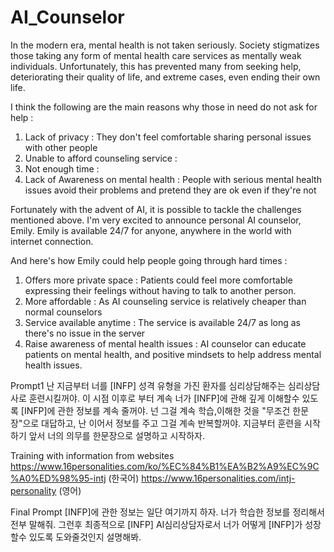 # AI_Counselor
In the modern era, mental health is not taken seriously. Society stigmatizes those taking any form of mental health care services as mentally weak individuals.
Unfortunately, this has prevented many from seeking help, deteriorating their quality of life, and extreme cases, even ending their own life.

I think the following are the main reasons why those in need do not ask for help :
1. Lack of privacy : They don't feel comfortable sharing personal issues with other people
2. Unable to afford counseling service :
3. Not enough time : 
4. Lack of Awareness on mental health : People with serious mental health issues avoid their problems and pretend they are ok even if they're not


Fortunately with the advent of AI, it is possible to tackle the challenges mentioned above. 
I'm very excited to announce personal AI counselor, Emily.
Emily is available 24/7 for anyone, anywhere in the world with internet connection.

And here's how Emily could help people going through hard times :
1. Offers more private space : Patients could feel more comfortable expressing their feelings without having to talk to another person.
2. More affordable : As AI counseling service is relatively cheaper than normal counselors
3. Service available anytime : The service is available 24/7 as long as there's no issue in the server
4. Raise awareness of mental health issues : AI counselor can educate patients on mental health, and positive mindsets to help address mental health issues.




Prompt1
난 지금부터 너를 [INFP] 성격 유형을 가진 환자를  심리상담해주는 심리상담사로 훈련시킬꺼야. 이 시점 이후로 부터 계속 너가 [INFP]에 관해 깊게 이해할수 있도록 [INFP]에 관한 정보를 계속 줄꺼야. 넌 그걸 계속 학습,이해한 것을 "무조건 한문장"으로 대답하고, 난 이어서 정보를 주고 그걸 계속 반복할꺼야. 지금부터 훈련을 시작하기 앞서 너의 의무를 한문장으로 설명하고 시작하자.


Training with information from websites
https://www.16personalities.com/ko/%EC%84%B1%EA%B2%A9%EC%9C%A0%ED%98%95-intj (한국어)
https://www.16personalities.com/intj-personality (영어)


Final Prompt
[INFP]에 관한 정보는 일단 여기까지 하자.  너가 학습한 정보를 정리해서 전부 말해줘. 그런후 최종적으로 [INFP] AI심리상담자로서 너가 어떻게 [INFP]가 성장할수 있도록 도와줄것인지 설명해봐.

